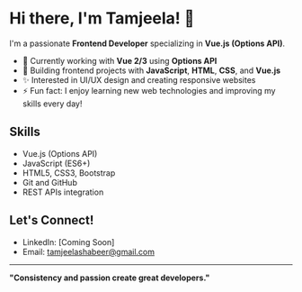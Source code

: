 # Hi there, I'm Tamjeela! 👋

I'm a passionate **Frontend Developer** specializing in **Vue.js (Options API)**.

- 🌱 Currently working with **Vue 2/3** using **Options API**
- 🔭 Building frontend projects with **JavaScript**, **HTML**, **CSS**, and **Vue.js**
- ✨ Interested in UI/UX design and creating responsive websites
- ⚡ Fun fact: I enjoy learning new web technologies and improving my skills every day!

## Skills
- Vue.js (Options API)
- JavaScript (ES6+)
- HTML5, CSS3, Bootstrap
- Git and GitHub
- REST APIs integration

## Let's Connect!
- LinkedIn: [Coming Soon]
- Email: tamjeelashabeer@gmail.com

---

**"Consistency and passion create great developers."**

